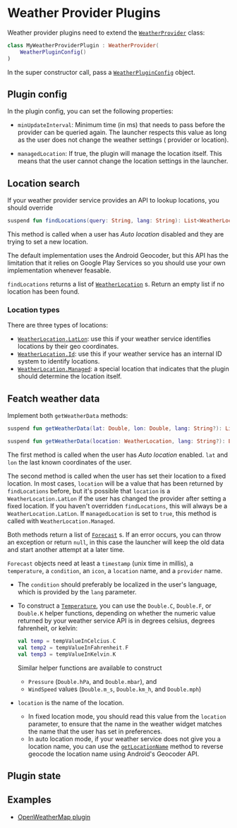 # Weather Provider Plugins

Weather provider plugins need to extend
the <a href="/reference/plugins/sdk/de.mm20.launcher2.sdk.weather/-weather-provider/index.html" target="_blank">`WeatherProvider`</a>
class:

```kt
class MyWeatherProviderPlugin : WeatherProvider(
    WeatherPluginConfig()
)

```

In the super constructor call, pass
a <a href="/reference/core/shared/de.mm20.launcher2.plugin.config/-weather-plugin-config/index.html" target="_blank">`WeatherPluginConfig`</a>
object.

## Plugin config

In the plugin config, you can set the following properties:

- `minUpdateInterval`: Minimum time (in ms) that needs to pass before the provider can be queried
  again. The launcher respects this value as long as the user does not change the weather settings (
  provider or location).

- `managedLocation`: If true, the plugin will manage the location itself. This means that the user
  cannot change the location settings in the launcher.

## Location search

If your weather provider service provides an API to lookup locations, you should override

```kt
suspend fun findLocations(query: String, lang: String): List<WeatherLocation>
```

This method is called when a user has _Auto location_ disabled and they are trying to set a new
location.

The default implementation uses the Android Geocoder, but this API has the limitation that it relies
on Google Play Services so you should use your own implementation whenever feasable.

`findLocations` returns a list
of <a href="/reference/plugins/sdk/de.mm20.launcher2.sdk.weather/-weather-location/index.html" target="_blank">`WeatherLocation`</a>
s. Return an empty list if no location has been found.

### Location types

There are three types of locations:

- <a href="/reference/plugins/sdk/de.mm20.launcher2.sdk.weather/-weather-location/-lat-lon/index.html" target="_blank">`WeatherLocation.LatLon`</a>:
  use this if your weather service identifies locations by their geo coordinates.
- <a href="/reference/plugins/sdk/de.mm20.launcher2.sdk.weather/-weather-location/-id/index.html" target="_blank">`WeatherLocation.Id`</a>:
  use this if your weather service has an internal ID system to identify locations.
- <a href="/reference/plugins/sdk/de.mm20.launcher2.sdk.weather/-weather-location/-managed/index.html" target="_blank">`WeatherLocation.Managed`</a>:
  a special location that indicates that the plugin should determine the location itself.

## Featch weather data

Implement both `getWeatherData` methods:

```kt
suspend fun getWeatherData(lat: Double, lon: Double, lang: String?): List<Forecast>?`
```

```kt
suspend fun getWeatherData(location: WeatherLocation, lang: String?): List<Forecast>?
```

The first method is called when the user has _Auto location_ enabled. `lat` and `lon` the last known
coordinates of the user.

The second method is called when the user has set their location to a fixed location. In most cases,
`location` will be a value that has been returned by `findLocations` before, but it's possible that
`location` is a `WeatherLocation.LatLon` if the user has changed the provider after setting a fixed
location. If you haven't overridden `findLocations`, this will always be a `WeatherLocation.LatLon`.
If `managedLocation` is set to `true`, this method is called with `WeatherLocation.Managed`.

Both methods return a list
of <a href="/reference/plugins/sdk/de.mm20.launcher2.sdk.weather/-forecast/index.html" target="_blank">`Forecast`</a>
s. If an error occurs, you can throw an exception or return `null`, in this case the launcher will
keep the old data and start another attempt at a later time.

`Forecast` objects need at least a `timestamp` (unix time in millis), a `temperature`,
a `condition`, an `icon`, a `location` name, and a `provider` name.

- The `condition` should preferably be localized in the user's language, which is provided by
  the `lang` parameter.
- To construct
  a <a href="/reference/plugins/sdk/de.mm20.launcher2.sdk.weather/-temperature/index.html" target="_blank">`Temperature`</a>,
  you can use the `Double.C`, `Double.F`, or `Double.K` helper functions, depending on whether the
  numeric value returned by your weather service API is in degrees celsius, degrees fahrenheit, or
  kelvin:

  ```kt
  val temp = tempValueInCelcius.C
  val temp2 = tempValueInFahrenheit.F
  val temp3 = tempValueInKelvin.K
  ```

  Similar helper functions are available to construct

    - `Pressure` (`Double.hPa`, and `Double.mbar`), and
    - `WindSpeed` values (`Double.m_s`, `Double.km_h`, and `Double.mph`)

- `location` is the name of the location.
    - In fixed location mode, you should read this value from the `location` parameter, to ensure
      that the name in the weather widget matches the name that the user has set in preferences.
    - In auto location mode, if your weather service does not give you a location name, you can use
      the <a href="/reference/plugins/sdk/de.mm20.launcher2.sdk.weather/-weather-provider/get-location-name.html" target="_blank">`getLocationName`</a>
      method to reverse geocode the location name using Android's Geocoder API.

## Plugin state

<!--@include: ./common/_plugin_state.md-->

## Examples

- [OpenWeatherMap plugin](https://github.com/Kvaesitso/Plugin-OpenWeatherMap)
